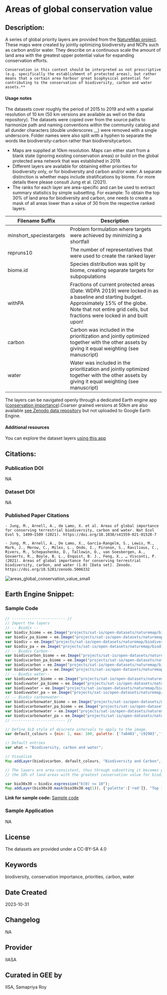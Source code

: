 
# Areas of global conservation value

## Description:

A series of global priority layers are provided from the [NatureMap project](https://iiasa.ac.at/models-tools-data/areas-of-global-conservation-importance-for-biodiversity-carbon-and-water). These maps were created by jointly optimizing biodiversity and NCPs such as carbon and/or water. They describe on a continuous scale the amount of land area with the greatest upper potential value for expanding conservation efforts.

<div class="result" markdown>

    Conservation in this context should be interpreted as not prescriptive (e.g. specifically the establishment of protected areas), but rather means that a certain area harbour great biophysical potential for contributing to the conservation of biodiversity, carbon and water assets.**

</div>

#### Usage notes
The datasets cover roughly the period of 2015 to 2019 and with a spatial resolution of 10 km (50 km versions are available as well on the data repository). The datasets were copied over from the source paths to harmonize path and naming conventions within the community catalog and all dunder characters (double underscores __) were removed with a single underscore. Folder names were also split with a hyphen to separate the words like biodiversity-carbon rather than biodiversitycarbon.

* Maps are supplied at 10km resolution. Maps can either start from a blank state (ignoring existing conservation areas) or build on the global protected area network that was established in 2019.
* Different layers are available for obtaining either priorities for biodiversity only, or for biodiversity and carbon and/or water. A separate distinction is whether maps include stratifications by biome. For more details there please consult Jung et al. (2021).
* The ranks for each layer are area-specific and can be used to extract summary statistics by simple subsetting. For example: To obtain the top 30% of land area for biodiversity and carbon, one needs to create a mask of all areas lower than a value of 30 from the respective ranked layers.


| Filename Suffix       | Description                                                                                                         |
|-----------------------|---------------------------------------------------------------------------------------------------------------------|
| minshort_speciestargets | Problem formulation where targets were achieved by minimizing a shortfall                                         |
| repruns10              | The number of representatives that were used to create the ranked layer                                              |
| biome.id              | Species distribution was split by biome, creating separate targets for subpopulations                             |
| withPA                | Fractions of current protected areas (Date: WDPA 2019) were locked in as a baseline and starting budget. Approximately 15% of the globe. Note that not entire grid cells, but fractions were locked in and built upon! |
| carbon                | Carbon was included in the prioritization and jointly optimized together with the other assets by giving it equal weighting (see manuscript) |
| water                 | Water was included in the prioritization and jointly optimized together with the other assets by giving it equal weighting (see manuscript) |

The layers can be navigated openly through a dedicated Earth engine app ([conservation importance](https://uploads.users.earthengine.app/view/conservationimportance)).Coarser grained versions at 50km are also available [see Zenodo data repository](https://doi.org/10.5281/zenodo.5006332) but not uploaded to Google Earth Engine.

#### Additional resources
You can explore the dataset layers [using this app](https://uploads.users.earthengine.app/view/conservationimportance)

## Citations:

### Publication DOI

NA

### Dataset DOI

NA

### Published Paper Citations

```
- Jung, M., Arnell, A., de Lamo, X. et al. Areas of global importance for conserving terrestrial biodiversity, carbon and water. Nat Ecol Evol 5, 1499–1509 (2021). https://doi.org/10.1038/s41559-021-01528-7

- Jung, M., Arnell, A., De Lamo, X., García-Rangelm, S., Lewis, M., Mark, J., Merow, C., Miles, L., Ondo, I., Pironon, S., Ravilious, C., Rivers, M., Schepashenko, D., Tallowin, O., van Soesbergen, A., Govaerts, R., Boyle, B. L., Enquist, B. J., Feng, X., … Visconti, P. (2021). Areas of global importance for conserving terrestrial biodiversity, carbon, and water (1.0) [Data set]. Zenodo. https://doi.org/10.5281/zenodo.5006332
```

![areas_global_conservation_value_small](https://github.com/samapriya/awesome-gee-community-datasets/assets/6677629/b990e8f6-4545-427f-84f1-5f52ec5fb329)

## Earth Engine Snippet:

### Sample Code

```js
// ------------------------ //
// Import the layers
// -- Biodiv --
var biodiv_biome = ee.Image("projects/sat-io/open-datasets/naturemap/biodiversity/minshort_speciestargets_biome_esh10km_repruns10_ranked");
var biodiv_pa_biome = ee.Image("projects/sat-io/open-datasets/naturemap/biodiversity/minshort_speciestargets_biome_withPA_esh10km_repruns10_ranked");
var biodiv = ee.Image("projects/sat-io/open-datasets/naturemap/biodiversity/minshort_speciestargets_esh10km_repruns10_ranked");
var biodiv_pa = ee.Image("projects/sat-io/open-datasets/naturemap/biodiversity/minshort_speciestargetswithPA_esh10km_repruns10_ranked");
// -- Biodiv Carbon--
var biodivcarbon_biome = ee.Image("projects/sat-io/open-datasets/naturemap/biodiversity-carbon/minshort_speciestargets_biome_carbon_esh10km_repruns10_ranked");
var biodivcarbon_pa_biome = ee.Image("projects/sat-io/open-datasets/naturemap/biodiversity-carbon/minshort_speciestargets_biome_withPA_carbon_esh10km_repruns10_ranked");
var biodivcarbon = ee.Image("projects/sat-io/open-datasets/naturemap/biodiversity-carbon/minshort_speciestargets_carbon_esh10km_repruns10_ranked");
var biodivcarbon_pa = ee.Image("projects/sat-io/open-datasets/naturemap/biodiversity-carbon/minshort_speciestargetswithPA_carbon_esh10km_repruns10_ranked");
// -- Biodiv water--
var biodivwater_biome = ee.Image("projects/sat-io/open-datasets/naturemap/biodiversity-water/minshort_speciestargets_biome_water_esh10km_repruns10_ranked");
var biodivwater_pa_biome = ee.Image("projects/sat-io/open-datasets/naturemap/biodiversity-water/minshort_speciestargets_biome_withPA_water_esh10km_repruns10_ranked");
var biodivwater = ee.Image("projects/sat-io/open-datasets/naturemap/biodiversity-water/minshort_speciestargets_water_esh10km_repruns10_ranked");
var biodivwater_pa = ee.Image("projects/sat-io/open-datasets/naturemap/biodiversity-water/minshort_speciestargetswithPA_water_esh10km_repruns10_ranked");
// -- Biodiv carbonwater--
var biodivcarbonwater_biome = ee.Image("projects/sat-io/open-datasets/naturemap/biodiversity-carbon-water/minshort_speciestargets_biome_carbon_water_esh10km_repruns10_ranked");
var biodivcarbonwater_pa_biome = ee.Image("projects/sat-io/open-datasets/naturemap/biodiversity-carbon-water/minshort_speciestargets_biome_withPA_carbon_water_esh10km_repruns10_ranked");
var biodivcarbonwater = ee.Image("projects/sat-io/open-datasets/naturemap/biodiversity-carbon-water/minshort_speciestargets_carbon_water_esh10km_repruns10_ranked");
var biodivcarbonwater_pa = ee.Image("projects/sat-io/open-datasets/naturemap/biodiversity-carbon-water/minshort_speciestargetswithPA_carbon_water_esh10km_repruns10_ranked");
// ------------------------ //

// Define SLD style of discrete intervals to apply to the image.
var default_colours = {min: 1, max: 100, palette: ['7a0403','c92903','f56918','fbb938','c9ef34','74fe5d','1be5b5','35abf8','4662d8','30123b']};

// Default entries
var what = "Biodiversity, carbon and water";

// Visualize
Map.addLayer(biodivcarbon, default_colours, "Biodiversity and Carbon", true);

// The layers are area-consistent, thus through subsetting it becomes possible to identify for example
// the 10% of land-areas with the greatest conservation value for biodiversity

var bio30x30 = biodiv.expression("b(0) <= 10");
Map.addLayer(bio30x30.mask(bio30x30.eq(1)), {'palette':['red']}, "Top 10% value for biodiversity only", false);
```

**Link for sample code:** [Sample code](https://code.earthengine.google.com/?scriptPath=users/sat-io/awesome-gee-catalog-examples:/biodiversity-ecosystems-habitat/GLOBAL-CONSERVATION-IMP-BIODIV-CARBON-WATER)

### Sample Application

NA

## License

The datasets are provided under a CC-BY-SA 4.0

## Keywords

biodiversity, conservation importance, priorities, carbon, water

## Date Created

2023-10-31

## Changelog

NA

## Provider

IIASA

## Curated in GEE by
IISA, Samapriya Roy